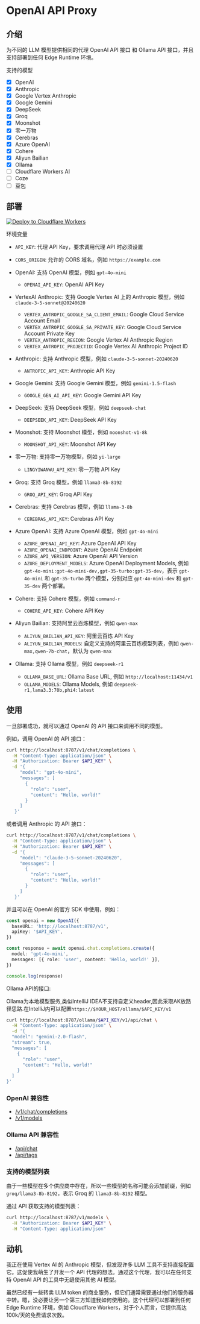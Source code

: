 # OpenAI API Proxy

## 介绍

为不同的 LLM 模型提供相同的代理 OpenAI API 接口 和 Ollama API 接口，并且支持部署到任何 Edge Runtime 环境。

支持的模型

- [x] OpenAI
- [x] Anthropic
- [x] Google Vertex Anthropic
- [x] Google Gemini
- [x] DeepSeek
- [x] Groq
- [x] Moonshot
- [x] 零一万物
- [x] Cerebras
- [x] Azure OpenAI
- [x] Cohere
- [x] Aliyun Bailian
- [x] Ollama
- [ ] Cloudflare Workers AI
- [ ] Coze
- [ ] 豆包

## 部署

[![Deploy to Cloudflare Workers](https://deploy.workers.cloudflare.com/button)](https://deploy.workers.cloudflare.com/?url=https://github.com/rxliuli/openai-api-proxy)

环境变量

- `API_KEY`: 代理 API Key，要求调用代理 API 时必须设置
- `CORS_ORIGIN`: 允许的 CORS 域名，例如 `https://example.com`

- OpenAI: 支持 OpenAI 模型，例如 `gpt-4o-mini`
  - `OPENAI_API_KEY`: OpenAI API Key
- VertexAI Anthropic: 支持 Google Vertex AI 上的 Anthropic 模型，例如 `claude-3-5-sonnet@20240620`
  - `VERTEX_ANTROPIC_GOOGLE_SA_CLIENT_EMAIL`: Google Cloud Service Account Email
  - `VERTEX_ANTROPIC_GOOGLE_SA_PRIVATE_KEY`: Google Cloud Service Account Private Key
  - `VERTEX_ANTROPIC_REGION`: Google Vertex AI Anthropic Region
  - `VERTEX_ANTROPIC_PROJECTID`: Google Vertex AI Anthropic Project ID
- Anthropic: 支持 Anthropic 模型，例如 `claude-3-5-sonnet-20240620`
  - `ANTROPIC_API_KEY`: Anthropic API Key
- Google Gemini: 支持 Google Gemini 模型，例如 `gemini-1.5-flash`
  - `GOOGLE_GEN_AI_API_KEY`: Google Gemini API Key
- DeepSeek: 支持 DeepSeek 模型，例如 `deepseek-chat`
  - `DEEPSEEK_API_KEY`: DeepSeek API Key
- Moonshot: 支持 Moonshot 模型，例如 `moonshot-v1-8k`
  - `MOONSHOT_API_KEY`: Moonshot API Key
- 零一万物: 支持零一万物模型，例如 `yi-large`
  - `LINGYIWANWU_API_KEY`: 零一万物 API Key
- Groq: 支持 Groq 模型，例如 `llama3-8b-8192`
  - `GROQ_API_KEY`: Groq API Key
- Cerebras: 支持 Cerebras 模型，例如 `llama-3-8b`
  - `CEREBRAS_API_KEY`: Cerebras API Key
- Azure OpenAI: 支持 Azure OpenAI 模型，例如 `gpt-4o-mini`
  - `AZURE_OPENAI_API_KEY`: Azure OpenAI API Key
  - `AZURE_OPENAI_ENDPOINT`: Azure OpenAI Endpoint
  - `AZURE_API_VERSION`: Azure OpenAI API Version
  - `AZURE_DEPLOYMENT_MODELS`: Azure OpenAI Deployment Models, 例如 `gpt-4o-mini:gpt-4o-mini-dev,gpt-35-turbo:gpt-35-dev`，表示 `gpt-4o-mini` 和 `gpt-35-turbo` 两个模型，分别对应 `gpt-4o-mini-dev` 和 `gpt-35-dev` 两个部署。
- Cohere: 支持 Cohere 模型，例如 `command-r`
  - `COHERE_API_KEY`: Cohere API Key
- Aliyun Bailian: 支持阿里云百炼模型，例如 `qwen-max`
  - `ALIYUN_BAILIAN_API_KEY`: 阿里云百炼 API Key
  - `ALIYUN_BAILIAN_MODELS`: 自定义支持的阿里云百炼模型列表，例如 `qwen-max,qwen-7b-chat`，默认为 `qwen-max`
- Ollama: 支持 Ollama 模型，例如 `deepseek-r1`
  - `OLLAMA_BASE_URL`: Ollama Base URL, 例如 `http://localhost:11434/v1`
  - `OLLAMA_MODELS`: Ollama Models, 例如 `deepseek-r1,lama3.3:70b,phi4:latest`

## 使用

一旦部署成功，就可以通过 OpenAI 的 API 接口来调用不同的模型。

例如，调用 OpenAI 的 API 接口：

```bash
curl http://localhost:8787/v1/chat/completions \
  -H "Content-Type: application/json" \
  -H "Authorization: Bearer $API_KEY" \
  -d '{
     "model": "gpt-4o-mini",
     "messages": [
       {
         "role": "user",
         "content": "Hello, world!"
       }
     ]
   }'
```

或者调用 Anthropic 的 API 接口：

```bash
curl http://localhost:8787/v1/chat/completions \
  -H "Content-Type: application/json" \
  -H "Authorization: Bearer $API_KEY" \
  -d '{
     "model": "claude-3-5-sonnet-20240620",
     "messages": [
       {
         "role": "user",
         "content": "Hello, world!"
       }
     ]
   }'
```

并且可以在 OpenAI 的官方 SDK 中使用，例如：

```ts
const openai = new OpenAI({
  baseURL: 'http://localhost:8787/v1',
  apiKey: '$API_KEY',
})

const response = await openai.chat.completions.create({
  model: 'gpt-4o-mini',
  messages: [{ role: 'user', content: 'Hello, world!' }],
})

console.log(response)
```

Ollama API的接口:

Ollama为本地模型服务,类似IntelliJ IDEA不支持自定义header,因此采取AK放路径思路.在IntelliJ内可以配置`https://$YOUR_HOST/ollama/$API_KEY/v1`

```bash
curl http://localhost:8787/ollama/$API_KEY/v1/api/chat \
  -H "Content-Type: application/json" \
  -d '{
  "model": "gemini-2.0-flash",
  "stream": true,
  "messages": [
    {
      "role": "user",
      "content": "Hello, world!"
    }
  ]
}'
```

### OpenAI 兼容性

- [/v1/chat/completions](https://platform.openai.com/docs/api-reference/chat/create)
- [/v1/models](https://platform.openai.com/docs/api-reference/models)

### Ollama API 兼容性
- [/api/chat](https://github.com/ollama/ollama/blob/main/docs/api.md#generate-a-chat-completion)
- [/api/tags](https://github.com/ollama/ollama/blob/main/docs/api.md#list-local-models)

### 支持的模型列表

由于一些模型在多个供应商中存在，所以一些模型的名称可能会添加前缀，例如 `groq/llama3-8b-8192`，表示 Groq 的 `llama3-8b-8192` 模型。

通过 API 获取支持的模型列表：

```bash
curl http://localhost:8787/v1/models \
  -H "Authorization: Bearer $API_KEY" \
  -H "Content-Type: application/json"
```

## 动机

我正在使用 Vertex AI 的 Anthropic 模型，但发现许多 LLM 工具不支持直接配置它。这促使我萌生了开发一个 API 代理的想法。通过这个代理，我可以在任何支持 OpenAI API 的工具中无缝使用其他 AI 模型。

虽然已经有一些转卖 LLM token 的商业服务，但它们通常需要通过他们的服务器中转。嗯，没必要让另一个第三方知道我如何使用的。这个代理可以部署到任何 Edge Runtime 环境，例如 Cloudflare Workers，对于个人而言，它提供高达 100k/天的免费请求次数。
